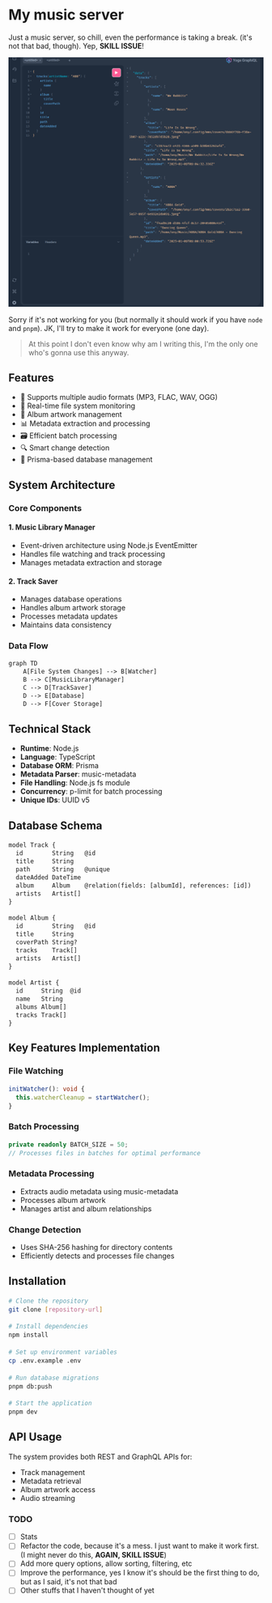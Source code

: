 # My music server

Just a music server, so chill, even the performance is taking a break. (it's not that bad, though).
Yep, **SKILL ISSUE**!

![](/assets/naive-demo.png)

Sorry if it's not working for you (but normally it should work if you have `node` and `pnpm`).
JK, I'll try to make it work for everyone (one day).

> At this point I don't even know why am I writing this, I'm the only one who's gonna use this anyway.

## Features

- 🎵 Supports multiple audio formats (MP3, FLAC, WAV, OGG)
- 🔄 Real-time file system monitoring
- 🎨 Album artwork management
- 📊 Metadata extraction and processing
- 🗃️ Efficient batch processing
- 🔍 Smart change detection
- 📝 Prisma-based database management

## System Architecture

### Core Components

#### 1. Music Library Manager
- Event-driven architecture using Node.js EventEmitter
- Handles file watching and track processing
- Manages metadata extraction and storage

#### 2. Track Saver
- Manages database operations
- Handles album artwork storage
- Processes metadata updates
- Maintains data consistency

### Data Flow

```mermaid
graph TD
    A[File System Changes] --> B[Watcher]
    B --> C[MusicLibraryManager]
    C --> D[TrackSaver]
    D --> E[Database]
    D --> F[Cover Storage]
```

## Technical Stack

- **Runtime**: Node.js
- **Language**: TypeScript
- **Database ORM**: Prisma
- **Metadata Parser**: music-metadata
- **File Handling**: Node.js fs module
- **Concurrency**: p-limit for batch processing
- **Unique IDs**: UUID v5

## Database Schema

```prisma
model Track {
  id        String   @id
  title     String
  path      String   @unique
  dateAdded DateTime
  album     Album    @relation(fields: [albumId], references: [id])
  artists   Artist[]
}

model Album {
  id        String   @id
  title     String
  coverPath String?
  tracks    Track[]
  artists   Artist[]
}

model Artist {
  id     String  @id
  name   String
  albums Album[]
  tracks Track[]
}
```

## Key Features Implementation

### File Watching
```typescript
initWatcher(): void {
  this.watcherCleanup = startWatcher();
}
```

### Batch Processing
```typescript
private readonly BATCH_SIZE = 50;
// Processes files in batches for optimal performance
```

### Metadata Processing
- Extracts audio metadata using music-metadata
- Processes album artwork
- Manages artist and album relationships

### Change Detection
- Uses SHA-256 hashing for directory contents
- Efficiently detects and processes file changes

## Installation

```bash
# Clone the repository
git clone [repository-url]

# Install dependencies
npm install

# Set up environment variables
cp .env.example .env

# Run database migrations
pnpm db:push

# Start the application
pnpm dev
```

## API Usage

The system provides both REST and GraphQL APIs for:
- Track management
- Metadata retrieval
- Album artwork access
- Audio streaming

### TODO

- [ ] Stats
- [ ] Refactor the code, because it's a mess. I just want to make it work first. (I might never do this, **AGAIN, SKILL ISSUE**)
- [ ] Add more query options, allow sorting, filtering, etc
- [ ] Improve the performance, yes I know it's should be the first thing to do, but as I said, it's not that bad
- [ ] Other stuffs that I haven't thought of yet
